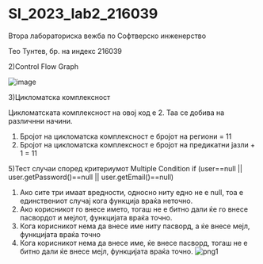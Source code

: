 # SI_2023_lab2_216039

Втора лабораториска вежба по Софтверско инженерство

Teо Тунтев, бр. на индекс 216039

2)Control Flow Graph

![image](https://github.com/teotuntev/SI_2023_lab2_216039/assets/129400762/4f6a1ab1-97f9-4e64-b1e6-ca2e9b23d171)

3)Цикломатска комплексност

Цикломатската комплексност на овој код е 2. Таа се добива на различнни начини.

1. Бројот на цикломатска комплексност  е бројот на региони = 11
2. Бројот на цикломатска комплексност е бројот на предикатни јазли + 1 = 11
 
 
5)Тест случаи според критериумот Multiple Condition  if (user==null || user.getPassword()==null || user.getEmail()==null)

1. Ако сите три имаат вредности, односно ниту едно не е null, тоа е единствениот случај кога функција враќа неточно. 
2. Ако корисникот го внесе името, тогаш не е битно дали ќе го внесе пасвордот и мејлот, функцијата враќа точно.
3. Кога корисникот нема да внесе име ниту пасворд, а ќе внесе мејл, функцијата враќа точно
4. Кога корисникот нема да внесе име, ќе внесе пасворд, тогаш не е битно дали ќе внесе мејл, функцијата враќа точно.
![png1](https://github.com/teotuntev/SI_2023_lab2_216039/assets/129400762/0d5b7072-3882-470e-bebf-8e7643910669)
